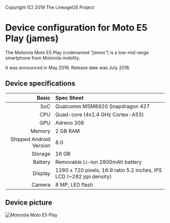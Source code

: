 Copyright (C) 2019 The LineageOS Project

Device configuration for Moto E5 Play (james)
=========================================

The Motorola Moto E5 Play (codenamed _"james"_) is a low-mid range smartphone from Motorola mobility.

It was announced in May 2018. Release date was July 2018.

## Device specifications

Basic   | Spec Sheet
-------:|:-------------------------
SoC     | Qualcomm MSM8920 Snapdragon 427
CPU     | Quad-core (4x1.4 GHz Cortex-A53)
GPU     | Adreno 308
Memory  | 2 GB RAM
Shipped Android Version | 8.0
Storage | 16 GB
Battery | Removable Li-Ion 2800mAh battery
Display | 1280 x 720 pixels, 16:9 ratio 5.2 inches, IPS LCD (~282 ppi density)
Camera  | 8 MP, LED flash

## Device picture

![Motorola Moto E5 Play](https://novomundo.vteximg.com.br/arquivos/ids/1285374-1000-1000/smartphone-motorola-e5-play-dual-chip-quad-core-16gb-preto-xt192019-smartphone-motorola-e5-play-dual-chip-quad-core-16gb-preto-xt192019-56927-0.jpg "Moto E5 Play")

